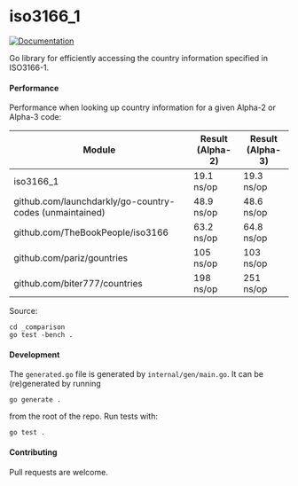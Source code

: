 # iso3166\_1

[![Documentation](https://godoc.org/github.com/jamespwilliams/iso3166_1?status.svg)](https://godoc.org/github.com/jamespwilliams/iso3166_1)

Go library for efficiently accessing the country information specified in
ISO3166-1.

#### Performance

Performance when looking up country information for a given Alpha-2 or Alpha-3
code:

| Module                                                  | Result (Alpha-2)      | Result (Alpha-3) |
|---------------------------------------------------------|-----------------------|------------------|
| iso3166\_1                                              |  19.1 ns/op           |  19.3 ns/op      |
| github.com/launchdarkly/go-country-codes (unmaintained) |  48.9 ns/op           |  48.6 ns/op      |
| github.com/TheBookPeople/iso3166                        |  63.2 ns/op           |  64.8 ns/op      |
| github.com/pariz/gountries                              | 105 ns/op             | 103 ns/op        |
| github.com/biter777/countries                           | 198 ns/op             | 251 ns/op        |

Source:

```
cd _comparison
go test -bench .
```

#### Development

The `generated.go` file is generated by `internal/gen/main.go`. It can be
(re)generated by running

```
go generate .
```

from the root of the repo. Run tests with:

```
go test .
```

#### Contributing

Pull requests are welcome.
